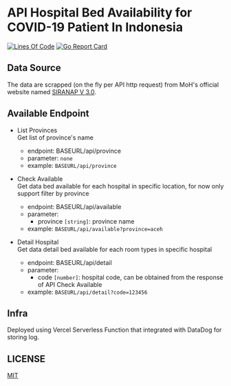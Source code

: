 # API Hospital Bed Availability for COVID-19 Patient In Indonesia

[![Lines Of Code](https://tokei.rs/b1/github/pararang/bed-covid-id-vercel-serverless-functions?category=code)](https://github.com/pararang/bed-covid-id-vercel-serverless-functions)
[![Go Report Card](https://goreportcard.com/badge/github.com/pararang/bed-covid-id-vercel-serverless-functions)](https://goreportcard.com/report/github.com/pararang/bed-covid-id-vercel-serverless-functions)

## Data Source

The data are scrapped (on the fly per API http request) from MoH's official website named [SIRANAP V 3.0](https://yankes.kemkes.go.id/app/siranap/).

## Available Endpoint  

- List Provinces  
     Get list of province's name  
  - endpoint: BASEURL/api/province
  - parameter: `none`
  - example: `BASEURL/api/province`

- Check Available  
     Get data bed available for each hospital in specific location, for now only support filter by province
  - endpoint: BASEURL/api/available
  - parameter:
    - province `[string]`: province name
  - example: `BASEURL/api/available?province=aceh`  
- Detail Hospital  
     Get data detail bed available for each room types in specific hospital
  - endpoint: BASEURL/api/detail
  - parameter:
    - code `[number]`: hospital code, can be obtained from the response of API Check Available
  - example: `BASEURL/api/detail?code=123456`

## Infra

 Deployed using Vercel Serverless Function that integrated with DataDog for storing log.
 
 ## LICENSE

[MIT](LICENSE)
